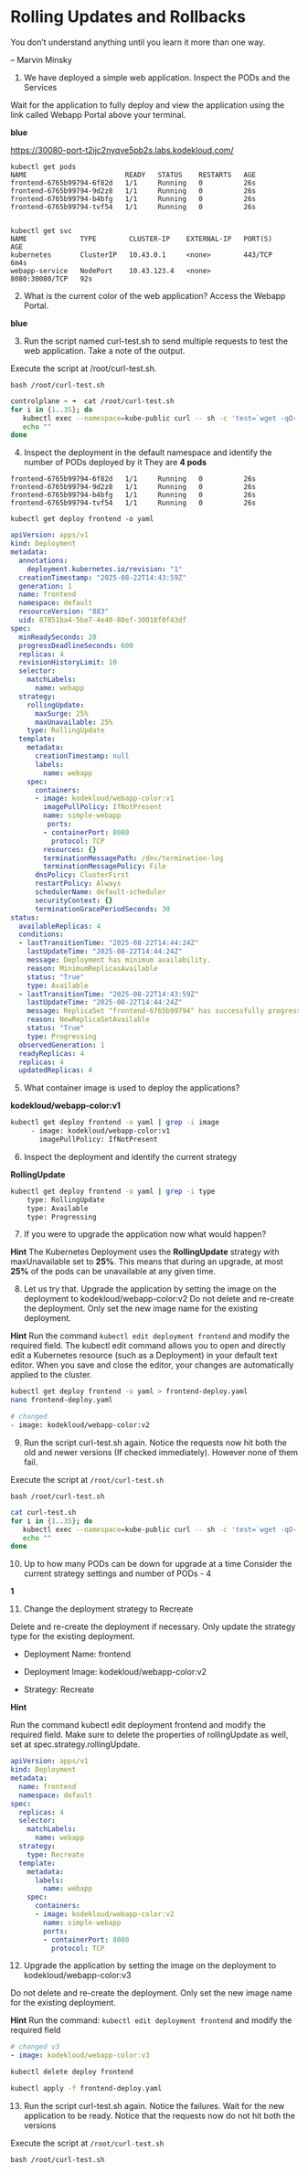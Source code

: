 # Rolling Updates and Rollbacks

You don’t understand anything until you learn it more than one way.

– Marvin Minsky

1. We have deployed a simple web application. Inspect the PODs and the Services

Wait for the application to fully deploy and view the application using the link called Webapp Portal above your terminal.

**blue**

https://30080-port-t2ijc2nyqve5pb2s.labs.kodekloud.com/

```
kubectl get pods
NAME                        READY   STATUS    RESTARTS   AGE
frontend-6765b99794-6f82d   1/1     Running   0          26s
frontend-6765b99794-9d2z8   1/1     Running   0          26s
frontend-6765b99794-b4bfg   1/1     Running   0          26s
frontend-6765b99794-tvf54   1/1     Running   0          26s


kubectl get svc
NAME             TYPE        CLUSTER-IP    EXTERNAL-IP   PORT(S)          AGE
kubernetes       ClusterIP   10.43.0.1     <none>        443/TCP          6m4s
webapp-service   NodePort    10.43.123.4   <none>        8080:30080/TCP   92s
```
2. What is the current color of the web application?
Access the Webapp Portal.

**blue**

3. Run the script named curl-test.sh to send multiple requests to test the web application. Take a note of the output.

Execute the script at /root/curl-test.sh.

``` bash /root/curl-test.sh ```

```sh
controlplane ~ ➜  cat /root/curl-test.sh
for i in {1..35}; do
   kubectl exec --namespace=kube-public curl -- sh -c 'test=`wget -qO- -T 2  http://webapp-service.default.svc.cluster.local:8080/info 2>&1` && echo "$test OK" || echo "Failed"';
   echo ""
done
```

4. Inspect the deployment in the default namespace and identify the number of PODs deployed by it
 They are **4 pods**

``` 
frontend-6765b99794-6f82d   1/1     Running   0          26s
frontend-6765b99794-9d2z8   1/1     Running   0          26s
frontend-6765b99794-b4bfg   1/1     Running   0          26s
frontend-6765b99794-tvf54   1/1     Running   0          26s
```


``` kubectl get deploy frontend -o yaml ```

```yaml
apiVersion: apps/v1
kind: Deployment
metadata:
  annotations:
    deployment.kubernetes.io/revision: "1"
  creationTimestamp: "2025-08-22T14:43:59Z"
  generation: 1
  name: frontend
  namespace: default
  resourceVersion: "883"
  uid: 87851ba4-5be7-4e40-80ef-30018f0f43df
spec:
  minReadySeconds: 20
  progressDeadlineSeconds: 600
  replicas: 4
  revisionHistoryLimit: 10
  selector:
    matchLabels:
      name: webapp
  strategy:
    rollingUpdate:
      maxSurge: 25%
      maxUnavailable: 25%
    type: RollingUpdate
  template:
    metadata:
      creationTimestamp: null
      labels:
        name: webapp
    spec:
      containers:
      - image: kodekloud/webapp-color:v1
        imagePullPolicy: IfNotPresent
        name: simple-webapp
         ports:
        - containerPort: 8080
          protocol: TCP
        resources: {}
        terminationMessagePath: /dev/termination-log
        terminationMessagePolicy: File
      dnsPolicy: ClusterFirst
      restartPolicy: Always
      schedulerName: default-scheduler
      securityContext: {}
      terminationGracePeriodSeconds: 30
status:
  availableReplicas: 4
  conditions:
  - lastTransitionTime: "2025-08-22T14:44:24Z"
    lastUpdateTime: "2025-08-22T14:44:24Z"
    message: Deployment has minimum availability.
    reason: MinimumReplicasAvailable
    status: "True"
    type: Available
  - lastTransitionTime: "2025-08-22T14:43:59Z"
    lastUpdateTime: "2025-08-22T14:44:24Z"
    message: ReplicaSet "frontend-6765b99794" has successfully progressed.
    reason: NewReplicaSetAvailable
    status: "True"
    type: Progressing
  observedGeneration: 1
  readyReplicas: 4
  replicas: 4
  updatedReplicas: 4
```

5. What container image is used to deploy the applications?

**kodekloud/webapp-color:v1**

 ```bash 
 kubectl get deploy frontend -o yaml | grep -i image
      - image: kodekloud/webapp-color:v1
        imagePullPolicy: IfNotPresent
```

6. Inspect the deployment and identify the current strategy

**RollingUpdate**

```bash 
kubectl get deploy frontend -o yaml | grep -i type
    type: RollingUpdate
    type: Available
    type: Progressing
```

7. If you were to upgrade the application now what would happen?

**Hint**
The Kubernetes Deployment uses the **RollingUpdate** strategy with maxUnavailable set to **25%**.
This means that during an upgrade, at most **25%** of the pods can be unavailable at any given time.

8. Let us try that. Upgrade the application by setting the image on the deployment to kodekloud/webapp-color:v2
Do not delete and re-create the deployment. Only set the new image name for the existing deployment.

**Hint**
Run the command ``` kubectl edit deployment frontend ``` and modify the required field.
The kubectl edit command allows you to open and directly edit a Kubernetes resource (such as a Deployment) in your default text editor. When you save and close the editor, your changes are automatically applied to the cluster.

```bash
kubectl get deploy frontend -o yaml > frontend-deploy.yaml 
nano frontend-deploy.yaml 

# changed
- image: kodekloud/webapp-color:v2
```

9. Run the script curl-test.sh again. Notice the requests now hit both the old and newer versions (If checked immediately). However none of them fail.

Execute the script at ``` /root/curl-test.sh ```

``` bash /root/curl-test.sh ```

```bash
cat curl-test.sh 
for i in {1..35}; do
   kubectl exec --namespace=kube-public curl -- sh -c 'test=`wget -qO- -T 2  http://webapp-service.default.svc.cluster.local:8080/info 2>&1` && echo "$test OK" || echo "Failed"';
   echo ""
done
```
10. Up to how many PODs can be down for upgrade at a time
Consider the current strategy settings and number of PODs - 4

**1**

11. Change the deployment strategy to Recreate

Delete and re-create the deployment if necessary. Only update the strategy type for the existing deployment.

- Deployment Name: frontend

- Deployment Image: kodekloud/webapp-color:v2

- Strategy: Recreate

**Hint**

Run the command kubectl edit deployment frontend and modify the required field. Make sure to delete the properties of rollingUpdate as well, set at spec.strategy.rollingUpdate.

```yaml
apiVersion: apps/v1
kind: Deployment
metadata:
  name: frontend
  namespace: default
spec:
  replicas: 4
  selector:
    matchLabels:
      name: webapp
  strategy:
    type: Recreate
  template:
    metadata:
      labels:
        name: webapp
    spec:
      containers:
      - image: kodekloud/webapp-color:v2
        name: simple-webapp
        ports:
        - containerPort: 8080
          protocol: TCP
```

12. Upgrade the application by setting the image on the deployment to kodekloud/webapp-color:v3

Do not delete and re-create the deployment. Only set the new image name for the existing deployment.

**Hint**
Run the command: ``` kubectl edit deployment frontend ``` and modify the required field

```yaml
# changed v3
- image: kodekloud/webapp-color:v3
```

```bash
kubectl delete deploy frontend 

kubectl apply -f frontend-deploy.yaml 
```

13. Run the script curl-test.sh again. Notice the failures. Wait for the new application to be ready. Notice that the requests now do not hit both the versions

Execute the script at ``` /root/curl-test.sh ```

``` bash /root/curl-test.sh ```







